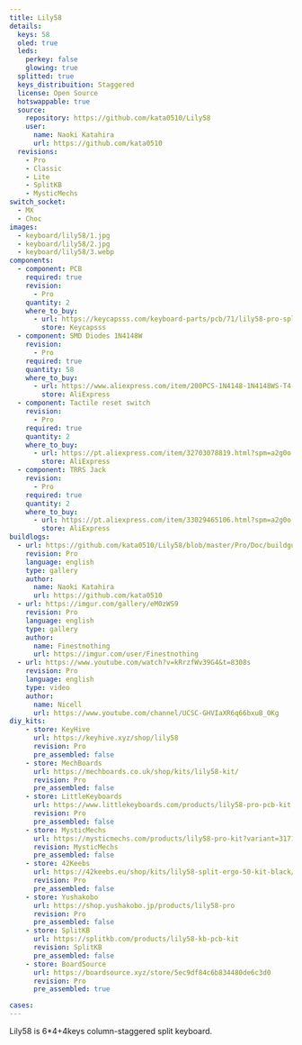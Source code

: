 ```yaml
---
title: Lily58
details:
  keys: 58
  oled: true
  leds:
    perkey: false
    glowing: true
  splitted: true
  keys_distribuition: Staggered
  license: Open Source
  hotswappable: true
  source:
    repository: https://github.com/kata0510/Lily58
    user:
      name: Naoki Katahira
      url: https://github.com/kata0510
  revisions:
    - Pro
    - Classic
    - Lite
    - SplitKB
    - MysticMechs
switch_socket:
  - MX
  - Choc
images:
  - keyboard/lily58/1.jpg
  - keyboard/lily58/2.jpg
  - keyboard/lily58/3.webp
components:
  - component: PCB
    required: true
    revision:
      - Pro
    quantity: 2
    where_to_buy:
      - url: https://keycapsss.com/keyboard-parts/pcb/71/lily58-pro-split-keyboard-pcb?c=14
        store: Keycapsss
  - component: SMD Diodes 1N4148W
    revision:
      - Pro
    required: true
    quantity: 58
    where_to_buy:
      - url: https://www.aliexpress.com/item/200PCS-1N4148-1N4148WS-T4-1N4148W-SMD-0805-SOD-323-IN4148-0805-SOD323-Switching-Diode-new-and/32774047563.html?spm=a2g0o.cart.0.0.74333c00fty2j5
        store: AliExpress
  - component: Tactile reset switch
    revision:
      - Pro
    required: true
    quantity: 2
    where_to_buy:
      - url: https://pt.aliexpress.com/item/32703078819.html?spm=a2g0o.cart.0.0.74333c00dVqFLu
        store: AliExpress
  - component: TRRS Jack
    revision:
      - Pro
    required: true
    quantity: 2
    where_to_buy:
      - url: https://pt.aliexpress.com/item/33029465106.html?spm=a2g0o.cart.0.0.74333c00dVqFLu
        store: AliExpress
buildlogs:
  - url: https://github.com/kata0510/Lily58/blob/master/Pro/Doc/buildguide_en.md
    revision: Pro
    language: english
    type: gallery
    author:
      name: Naoki Katahira
      url: https://github.com/kata0510
  - url: https://imgur.com/gallery/eM0zWS9
    revision: Pro
    language: english
    type: gallery
    author:
      name: Finestnothing
      url: https://imgur.com/user/Finestnothing
  - url: https://www.youtube.com/watch?v=kRrzfWv39G4&t=8308s
    revision: Pro
    language: english
    type: video
    author:
      name: Nicell
      url: https://www.youtube.com/channel/UCSC-GHVIaXR6q66bxuB_0Kg
diy_kits:
    - store: KeyHive
      url: https://keyhive.xyz/shop/lily58
      revision: Pro
      pre_assembled: false
    - store: MechBoards
      url: https://mechboards.co.uk/shop/kits/lily58-kit/
      revision: Pro
      pre_assembled: false
    - store: LittleKeyboards
      url: https://www.littlekeyboards.com/products/lily58-pro-pcb-kit
      revision: Pro
      pre_assembled: false
    - store: MysticMechs
      url: https://mysticmechs.com/products/lily58-pro-kit?variant=31711752159322
      revision: MysticMechs
      pre_assembled: false
    - store: 42Keebs
      url: https://42keebs.eu/shop/kits/lily58-split-ergo-50-kit-black/
      revision: Pro
      pre_assembled: false
    - store: Yushakobo
      url: https://shop.yushakobo.jp/products/lily58-pro
      revision: Pro
      pre_assembled: false
    - store: SplitKB
      url: https://splitkb.com/products/lily58-kb-pcb-kit
      revision: SplitKB
      pre_assembled: false
    - store: BoardSource
      url: https://boardsource.xyz/store/5ec9df84c6b834480de6c3d0
      revision: Pro
      pre_assembled: true

cases:
---
```


Lily58 is 6\*4+4keys column-staggered split keyboard.
